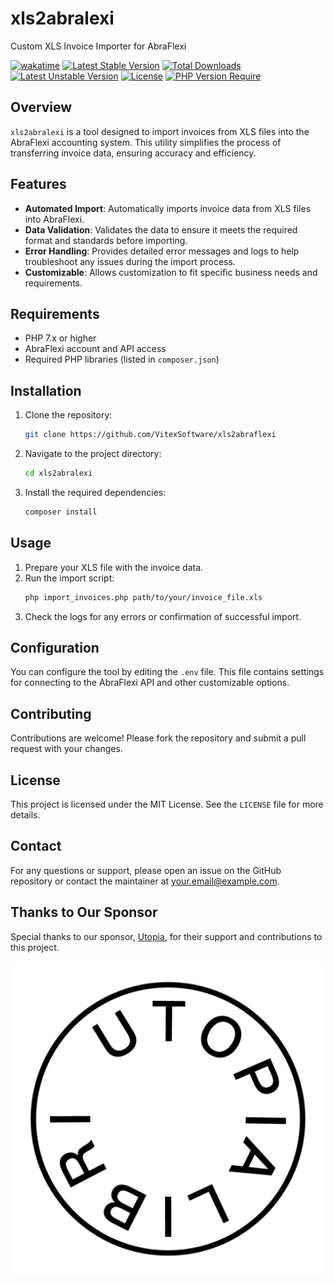 # xls2abralexi

Custom XLS Invoice Importer for AbraFlexi

[![wakatime](https://wakatime.com/badge/user/5abba9ca-813e-43ac-9b5f-b1cfdf3dc1c7/project/5de83ee4-0e40-4f93-a833-2d25484890ef.svg)](https://wakatime.com/badge/user/5abba9ca-813e-43ac-9b5f-b1cfdf3dc1c7/project/5de83ee4-0e40-4f93-a833-2d25484890ef)
[![Latest Stable Version](http://poser.pugx.org/phpunit/phpunit/v)](https://packagist.org/packages/phpunit/phpunit) [![Total Downloads](http://poser.pugx.org/phpunit/phpunit/downloads)](https://packagist.org/packages/phpunit/phpunit) [![Latest Unstable Version](http://poser.pugx.org/phpunit/phpunit/v/unstable)](https://packagist.org/packages/phpunit/phpunit) [![License](http://poser.pugx.org/phpunit/phpunit/license)](https://packagist.org/packages/phpunit/phpunit) [![PHP Version Require](http://poser.pugx.org/phpunit/phpunit/require/php)](https://packagist.org/packages/phpunit/phpunit)

## Overview

`xls2abralexi` is a tool designed to import invoices from XLS files into the AbraFlexi accounting system. This utility simplifies the process of transferring invoice data, ensuring accuracy and efficiency.

## Features

- **Automated Import**: Automatically imports invoice data from XLS files into AbraFlexi.
- **Data Validation**: Validates the data to ensure it meets the required format and standards before importing.
- **Error Handling**: Provides detailed error messages and logs to help troubleshoot any issues during the import process.
- **Customizable**: Allows customization to fit specific business needs and requirements.

## Requirements

- PHP 7.x or higher
- AbraFlexi account and API access
- Required PHP libraries (listed in `composer.json`)

## Installation

1. Clone the repository:
    ```sh
    git clone https://github.com/VitexSoftware/xls2abraflexi
    ```
2. Navigate to the project directory:
    ```sh
    cd xls2abralexi
    ```
3. Install the required dependencies:
    ```sh
    composer install
    ```

## Usage

1. Prepare your XLS file with the invoice data.
2. Run the import script:
    ```sh
    php import_invoices.php path/to/your/invoice_file.xls
    ```
3. Check the logs for any errors or confirmation of successful import.

## Configuration

You can configure the tool by editing the `.env` file. This file contains settings for connecting to the AbraFlexi API and other customizable options.

## Contributing

Contributions are welcome! Please fork the repository and submit a pull request with your changes.

## License

This project is licensed under the MIT License. See the `LICENSE` file for more details.

## Contact

For any questions or support, please open an issue on the GitHub repository or contact the maintainer at your.email@example.com.

## Thanks to Our Sponsor

Special thanks to our sponsor, [Utopia](https://utopia.cz/), for their support and contributions to this project.

![Project Logo](utopialibri.svg)

